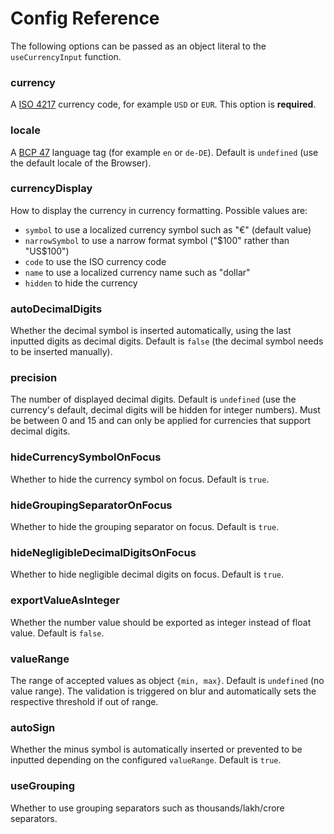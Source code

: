 # Config Reference

The following options can be passed as an object literal to the `useCurrencyInput` function.

### currency
A [ISO 4217](https://en.wikipedia.org/wiki/ISO_4217) currency code, for example `USD` or `EUR`. This option is **required**.

### locale
A [BCP 47](https://tools.ietf.org/html/bcp47) language tag (for example `en` or `de-DE`). Default is `undefined` (use the default locale of the Browser).

### currencyDisplay
How to display the currency in currency formatting. Possible values are:
- `symbol` to use a localized currency symbol such as "€" (default value)
- `narrowSymbol` to use a narrow format symbol ("$100" rather than "US$100")
- `code` to use the ISO currency code
- `name` to use a localized currency name such as "dollar"
- `hidden` to hide the currency

### autoDecimalDigits
Whether the decimal symbol is inserted automatically, using the last inputted digits as decimal digits. Default is `false` (the decimal symbol needs to be inserted manually).

### precision
The number of displayed decimal digits. Default is `undefined` (use the currency's default, decimal digits will be hidden for integer numbers). Must be between 0 and 15 and can only be applied for currencies that support decimal digits.

### hideCurrencySymbolOnFocus
Whether to hide the currency symbol on focus. Default is `true`.

### hideGroupingSeparatorOnFocus
Whether to hide the grouping separator on focus. Default is `true`.

### hideNegligibleDecimalDigitsOnFocus
Whether to hide negligible decimal digits on focus. Default is `true`.

### exportValueAsInteger
Whether the number value should be exported as integer instead of float value. Default is `false`.

### valueRange
The range of accepted values as object `{min, max}`. Default is `undefined` (no value range). The validation is triggered on blur and automatically sets the respective threshold if out of range.

### autoSign
Whether the minus symbol is automatically inserted or prevented to be inputted depending on the configured `valueRange`. Default is `true`.

### useGrouping
Whether to use grouping separators such as thousands/lakh/crore separators.
